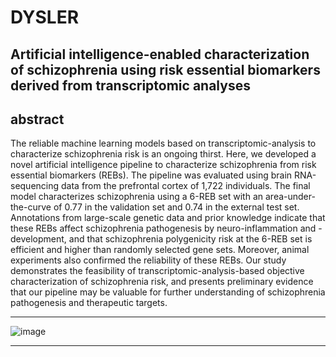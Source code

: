 # DYSLER
## Artificial intelligence-enabled characterization of schizophrenia using risk essential biomarkers derived from transcriptomic analyses
## abstract
The reliable machine learning models based on transcriptomic-analysis to characterize schizophrenia risk is an ongoing thirst. Here, we developed a novel artificial intelligence pipeline to characterize schizophrenia from risk essential biomarkers (REBs). The pipeline was evaluated using brain RNA-sequencing data from the prefrontal cortex of 1,722 individuals. The final model characterizes schizophrenia using a 6-REB set with an area-under-the-curve of 0.77 in the validation set and 0.74 in the external test set. Annotations from large-scale genetic data and prior knowledge indicate that these REBs affect schizophrenia pathogenesis by neuro-inflammation and -development, and that schizophrenia polygenicity risk at the 6-REB set is efficient and higher than randomly selected gene sets. Moreover, animal experiments also confirmed the reliability of these REBs. Our study demonstrates the feasibility of transcriptomic-analysis-based objective characterization of schizophrenia risk, and presents preliminary evidence that our pipeline may be valuable for further understanding of schizophrenia pathogenesis and therapeutic targets.
****
![image]()
****
